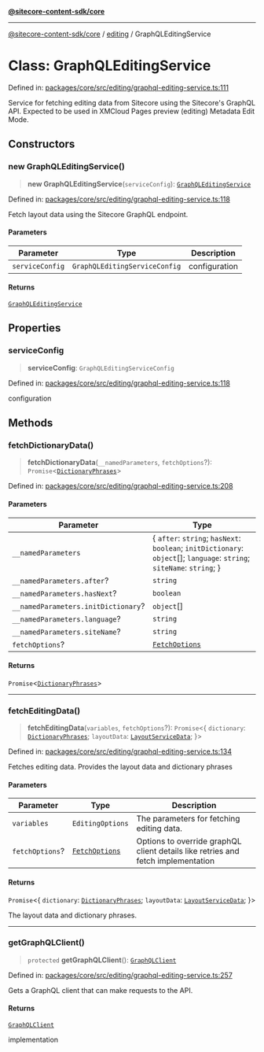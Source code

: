 [**@sitecore-content-sdk/core**](../../README.md)

***

[@sitecore-content-sdk/core](../../README.md) / [editing](../README.md) / GraphQLEditingService

# Class: GraphQLEditingService

Defined in: [packages/core/src/editing/graphql-editing-service.ts:111](https://github.com/Sitecore/content-sdk/blob/6011964d1f248a508bbfba336ef2d9fbb216116e/packages/core/src/editing/graphql-editing-service.ts#L111)

Service for fetching editing data from Sitecore using the Sitecore's GraphQL API.
Expected to be used in XMCloud Pages preview (editing) Metadata Edit Mode.

## Constructors

### new GraphQLEditingService()

> **new GraphQLEditingService**(`serviceConfig`): [`GraphQLEditingService`](GraphQLEditingService.md)

Defined in: [packages/core/src/editing/graphql-editing-service.ts:118](https://github.com/Sitecore/content-sdk/blob/6011964d1f248a508bbfba336ef2d9fbb216116e/packages/core/src/editing/graphql-editing-service.ts#L118)

Fetch layout data using the Sitecore GraphQL endpoint.

#### Parameters

| Parameter | Type | Description |
| ------ | ------ | ------ |
| `serviceConfig` | `GraphQLEditingServiceConfig` | configuration |

#### Returns

[`GraphQLEditingService`](GraphQLEditingService.md)

## Properties

### serviceConfig

> **serviceConfig**: `GraphQLEditingServiceConfig`

Defined in: [packages/core/src/editing/graphql-editing-service.ts:118](https://github.com/Sitecore/content-sdk/blob/6011964d1f248a508bbfba336ef2d9fbb216116e/packages/core/src/editing/graphql-editing-service.ts#L118)

configuration

## Methods

### fetchDictionaryData()

> **fetchDictionaryData**(`__namedParameters`, `fetchOptions`?): `Promise`\<[`DictionaryPhrases`](../../i18n/interfaces/DictionaryPhrases.md)\>

Defined in: [packages/core/src/editing/graphql-editing-service.ts:208](https://github.com/Sitecore/content-sdk/blob/6011964d1f248a508bbfba336ef2d9fbb216116e/packages/core/src/editing/graphql-editing-service.ts#L208)

#### Parameters

| Parameter | Type |
| ------ | ------ |
| `__namedParameters` | \{ `after`: `string`; `hasNext`: `boolean`; `initDictionary`: `object`[]; `language`: `string`; `siteName`: `string`; \} |
| `__namedParameters.after`? | `string` |
| `__namedParameters.hasNext`? | `boolean` |
| `__namedParameters.initDictionary`? | `object`[] |
| `__namedParameters.language`? | `string` |
| `__namedParameters.siteName`? | `string` |
| `fetchOptions`? | [`FetchOptions`](../../client/type-aliases/FetchOptions.md) |

#### Returns

`Promise`\<[`DictionaryPhrases`](../../i18n/interfaces/DictionaryPhrases.md)\>

***

### fetchEditingData()

> **fetchEditingData**(`variables`, `fetchOptions`?): `Promise`\<\{ `dictionary`: [`DictionaryPhrases`](../../i18n/interfaces/DictionaryPhrases.md); `layoutData`: [`LayoutServiceData`](../../layout/interfaces/LayoutServiceData.md); \}\>

Defined in: [packages/core/src/editing/graphql-editing-service.ts:134](https://github.com/Sitecore/content-sdk/blob/6011964d1f248a508bbfba336ef2d9fbb216116e/packages/core/src/editing/graphql-editing-service.ts#L134)

Fetches editing data. Provides the layout data and dictionary phrases

#### Parameters

| Parameter | Type | Description |
| ------ | ------ | ------ |
| `variables` | `EditingOptions` | The parameters for fetching editing data. |
| `fetchOptions`? | [`FetchOptions`](../../client/type-aliases/FetchOptions.md) | Options to override graphQL client details like retries and fetch implementation |

#### Returns

`Promise`\<\{ `dictionary`: [`DictionaryPhrases`](../../i18n/interfaces/DictionaryPhrases.md); `layoutData`: [`LayoutServiceData`](../../layout/interfaces/LayoutServiceData.md); \}\>

The layout data and dictionary phrases.

***

### getGraphQLClient()

> `protected` **getGraphQLClient**(): [`GraphQLClient`](../../index/interfaces/GraphQLClient.md)

Defined in: [packages/core/src/editing/graphql-editing-service.ts:257](https://github.com/Sitecore/content-sdk/blob/6011964d1f248a508bbfba336ef2d9fbb216116e/packages/core/src/editing/graphql-editing-service.ts#L257)

Gets a GraphQL client that can make requests to the API.

#### Returns

[`GraphQLClient`](../../index/interfaces/GraphQLClient.md)

implementation
